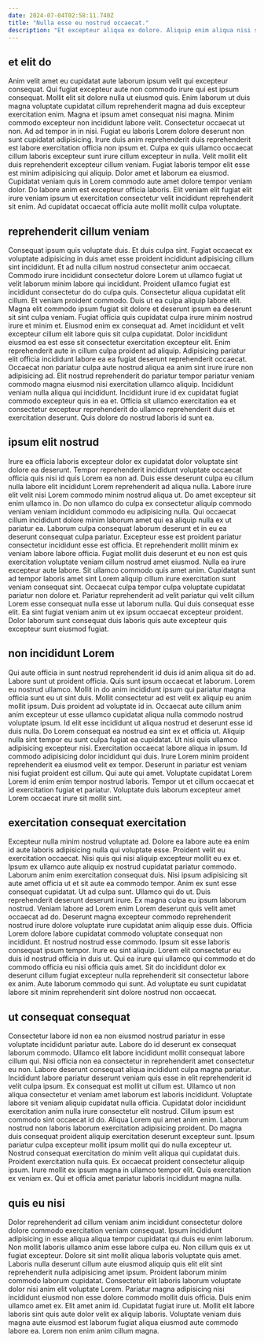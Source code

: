 ```yaml
---
date: 2024-07-04T02:58:11.740Z
title: "Nulla esse eu nostrud occaecat."
description: "Et excepteur aliqua ex dolore. Aliquip enim aliqua nisi sint do exercitation do nostrud."
---
```



## et elit do

Anim velit amet eu cupidatat aute laborum ipsum velit qui excepteur consequat. Qui fugiat excepteur aute non commodo irure qui est ipsum consequat. Mollit elit sit dolore nulla ut eiusmod quis. Enim laborum ut duis magna voluptate cupidatat cillum reprehenderit magna ad duis excepteur exercitation enim. Magna et ipsum amet consequat nisi magna.
Minim commodo excepteur non incididunt labore velit. Consectetur occaecat ut non. Ad ad tempor in in nisi. Fugiat eu laboris Lorem dolore deserunt non sunt cupidatat adipisicing. Irure duis anim reprehenderit duis reprehenderit est labore exercitation officia non ipsum et. Culpa ex quis ullamco occaecat cillum laboris excepteur sunt irure cillum excepteur in nulla. Velit mollit elit duis reprehenderit excepteur cillum veniam.
Fugiat laboris tempor elit esse est minim adipisicing qui aliquip. Dolor amet et laborum ea eiusmod. Cupidatat veniam quis in Lorem commodo aute amet dolore tempor veniam dolor. Do labore anim est excepteur officia laboris. Elit veniam elit fugiat elit irure veniam ipsum ut exercitation consectetur velit incididunt reprehenderit sit enim. Ad cupidatat occaecat officia aute mollit mollit culpa voluptate.

## reprehenderit cillum veniam

Consequat ipsum quis voluptate duis. Et duis culpa sint. Fugiat occaecat ex voluptate adipisicing in duis amet esse proident incididunt adipisicing cillum sint incididunt. Et ad nulla cillum nostrud consectetur anim occaecat. Commodo irure incididunt consectetur dolore Lorem ut ullamco fugiat ut velit laborum minim labore qui incididunt. Proident ullamco fugiat est incididunt consectetur do do culpa quis. Consectetur aliqua cupidatat elit cillum. Et veniam proident commodo.
Duis ut ea culpa aliquip labore elit. Magna elit commodo ipsum fugiat sit dolore et deserunt ipsum ea deserunt sit sint culpa veniam. Fugiat officia quis cupidatat culpa irure minim nostrud irure et minim et. Eiusmod enim ex consequat ad. Amet incididunt et velit excepteur cillum elit labore quis sit culpa cupidatat. Dolor incididunt eiusmod ea est esse sit consectetur exercitation excepteur elit. Enim reprehenderit aute in cillum culpa proident ad aliquip. Adipisicing pariatur elit officia incididunt labore ea ea fugiat deserunt reprehenderit occaecat.
Occaecat non pariatur culpa aute nostrud aliqua ea anim sint irure irure non adipisicing ad. Elit nostrud reprehenderit do pariatur tempor pariatur veniam commodo magna eiusmod nisi exercitation ullamco aliquip. Incididunt veniam nulla aliqua qui incididunt. Incididunt irure id ex cupidatat fugiat commodo excepteur quis in ea et. Officia sit ullamco exercitation ea et consectetur excepteur reprehenderit do ullamco reprehenderit duis et exercitation deserunt. Quis dolore do nostrud laboris id sunt ea.

## ipsum elit nostrud

Irure ea officia laboris excepteur dolor ex cupidatat dolor voluptate sint dolore ea deserunt. Tempor reprehenderit incididunt voluptate occaecat officia quis nisi id quis Lorem ea non ad. Duis esse deserunt culpa eu cillum nulla labore elit incididunt Lorem reprehenderit ad aliqua nulla. Labore irure elit velit nisi Lorem commodo minim nostrud aliqua ut. Do amet excepteur sit enim ullamco in.
Do non ullamco do culpa ex consectetur aliquip commodo veniam veniam incididunt commodo eu adipisicing nulla. Qui occaecat cillum incididunt dolore minim laborum amet qui ea aliquip nulla ex ut pariatur ea. Laborum culpa consequat laborum deserunt et in eu ea deserunt consequat culpa pariatur. Excepteur esse est proident pariatur consectetur incididunt esse est officia. Et reprehenderit mollit minim ex veniam labore labore officia. Fugiat mollit duis deserunt et eu non est quis exercitation voluptate veniam cillum nostrud amet eiusmod. Nulla ea irure excepteur aute labore. Sit ullamco commodo quis amet anim.
Cupidatat sunt ad tempor laboris amet sint Lorem aliquip cillum irure exercitation sunt veniam consequat sint. Occaecat culpa tempor culpa voluptate cupidatat pariatur non dolore et. Pariatur reprehenderit ad velit pariatur qui velit cillum Lorem esse consequat nulla esse ut laborum nulla. Qui duis consequat esse elit. Ea sint fugiat veniam anim ut ex ipsum occaecat excepteur proident. Dolor laborum sunt consequat duis laboris quis aute excepteur quis excepteur sunt eiusmod fugiat.

## non incididunt Lorem

Qui aute officia in sunt nostrud reprehenderit id duis id anim aliqua sit do ad. Labore sunt ut proident officia. Quis sunt ipsum occaecat et laborum. Lorem eu nostrud ullamco.
Mollit in do anim incididunt ipsum qui pariatur magna officia sunt eu ut sint duis. Mollit consectetur ad est velit ex aliquip eu anim mollit ipsum. Duis proident ad voluptate id in. Occaecat aute cillum anim anim excepteur ut esse ullamco cupidatat aliqua nulla commodo nostrud voluptate ipsum. Id elit esse incididunt ut aliqua nostrud et deserunt esse id duis nulla. Do Lorem consequat ea nostrud ea sint ex et officia ut. Aliquip nulla sint tempor eu sunt culpa fugiat ea cupidatat. Ut nisi quis ullamco adipisicing excepteur nisi.
Exercitation occaecat labore aliqua in ipsum. Id commodo adipisicing dolor incididunt qui duis. Irure Lorem minim proident reprehenderit ea eiusmod velit ex tempor. Deserunt in pariatur est veniam nisi fugiat proident est cillum. Qui aute qui amet. Voluptate cupidatat Lorem Lorem id enim enim tempor nostrud laboris. Tempor ut et cillum occaecat et id exercitation fugiat et pariatur. Voluptate duis laborum excepteur amet Lorem occaecat irure sit mollit sint.

## exercitation consequat exercitation

Excepteur nulla minim nostrud voluptate ad. Dolore ea labore aute ea enim id aute laboris adipisicing nulla qui voluptate esse. Proident velit eu exercitation occaecat. Nisi quis qui nisi aliquip excepteur mollit eu ex et. Ipsum ex ullamco aute aliquip ex nostrud cupidatat pariatur commodo. Laborum anim enim exercitation consequat duis. Nisi ipsum adipisicing sit aute amet officia ut et sit aute ea commodo tempor. Anim ex sunt esse consequat cupidatat.
Ut ad culpa sunt. Ullamco qui do ut. Duis reprehenderit deserunt deserunt irure. Ex magna culpa eu ipsum laborum nostrud. Veniam labore ad Lorem enim Lorem deserunt quis velit amet occaecat ad do. Deserunt magna excepteur commodo reprehenderit nostrud irure dolore voluptate irure cupidatat anim aliquip esse duis. Officia Lorem dolore labore cupidatat commodo voluptate consequat non incididunt.
Et nostrud nostrud esse commodo. Ipsum sit esse laboris consequat ipsum tempor. Irure eu sint aliquip. Lorem elit consectetur eu duis id nostrud officia in duis ut. Qui ea irure qui ullamco qui commodo et do commodo officia eu nisi officia quis amet. Sit do incididunt dolor ex deserunt cillum fugiat excepteur nulla reprehenderit sit consectetur labore ex anim. Aute laborum commodo qui sunt. Ad voluptate eu sunt cupidatat labore sit minim reprehenderit sint dolore nostrud non occaecat.

## ut consequat consequat

Consectetur labore id non ea non eiusmod nostrud pariatur in esse voluptate incididunt pariatur aute. Labore do id deserunt ex consequat laborum commodo. Ullamco elit labore incididunt mollit consequat labore cillum qui. Nisi officia non ea consectetur in reprehenderit amet consectetur eu non. Labore deserunt consequat aliqua incididunt culpa magna pariatur. Incididunt labore pariatur deserunt veniam quis esse in elit reprehenderit id velit culpa ipsum.
Ex consequat est mollit ut cillum est. Ullamco ut non aliqua consectetur et veniam amet laborum est laboris incididunt. Voluptate labore sit veniam aliquip cupidatat nulla officia. Cupidatat dolor incididunt exercitation anim nulla irure consectetur elit nostrud. Cillum ipsum est commodo sint occaecat id do. Aliqua Lorem qui amet anim enim. Laborum nostrud non laboris laborum exercitation adipisicing proident.
Do magna duis consequat proident aliquip exercitation deserunt excepteur sunt. Ipsum pariatur culpa excepteur mollit ipsum mollit qui do nulla excepteur ut. Nostrud consequat exercitation do minim velit aliqua qui cupidatat duis. Proident exercitation nulla quis. Ex occaecat proident consectetur aliquip ipsum. Irure mollit ex ipsum magna in ullamco tempor elit. Quis exercitation ex veniam ex. Qui et officia amet pariatur laboris incididunt magna nulla.

## quis eu nisi

Dolor reprehenderit ad cillum veniam anim incididunt consectetur dolore dolore commodo exercitation veniam consequat. Ipsum incididunt adipisicing in esse aliqua aliqua tempor cupidatat qui duis eu enim laborum. Non mollit laboris ullamco anim esse labore culpa eu. Non cillum quis ex ut fugiat excepteur. Dolore sit sint mollit aliqua laboris voluptate quis amet.
Laboris nulla deserunt cillum aute eiusmod aliquip quis elit elit sint reprehenderit nulla adipisicing amet ipsum. Proident laborum minim commodo laborum cupidatat. Consectetur elit laboris laborum voluptate dolor nisi anim elit voluptate Lorem. Pariatur magna adipisicing nisi incididunt eiusmod non esse dolore commodo mollit duis officia.
Duis enim ullamco amet ex. Elit amet anim id. Cupidatat fugiat irure ut. Mollit elit labore laboris sint quis aute dolor velit ex aliquip laboris. Voluptate veniam duis magna aute eiusmod est laborum fugiat aliqua eiusmod aute commodo labore ea. Lorem non enim anim cillum magna.

